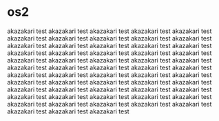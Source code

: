 # os2
akazakari test akazakari test
akazakari test akazakari test
akazakari test akazakari test
akazakari test akazakari test
akazakari test akazakari test
akazakari test akazakari test
akazakari test akazakari test
akazakari test akazakari test
akazakari test akazakari test
akazakari test akazakari test
akazakari test akazakari test
akazakari test akazakari test
akazakari test akazakari test
akazakari test akazakari test
akazakari test akazakari test
akazakari test akazakari test
akazakari test akazakari test
akazakari test akazakari test
akazakari test akazakari test
akazakari test akazakari test
akazakari test akazakari test
akazakari test akazakari test
akazakari test akazakari test
akazakari test akazakari test
akazakari test akazakari test
akazakari test akazakari test
akazakari test akazakari test
akazakari test akazakari test
akazakari test akazakari test
